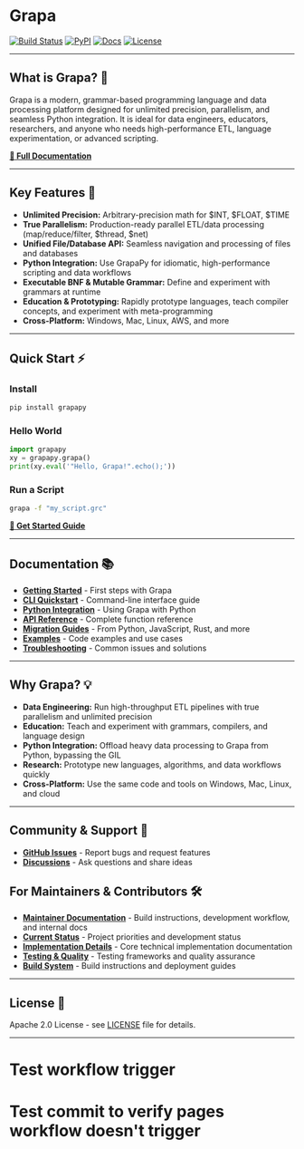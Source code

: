 
# Grapa

<!-- Project Logo -->
<!-- ![Grapa Logo](docs/assets/logo.png) -->

<!-- Badges -->
[![Build Status](https://img.shields.io/badge/build-passing-brightgreen)](https://github.com/grapa-dev/grapa/actions)
[![PyPI](https://img.shields.io/pypi/v/grapapy)](https://pypi.org/project/grapapy/)
[![Docs](https://img.shields.io/badge/docs-online-blue)](https://grapa-dev.github.io/grapa/)
[![License](https://img.shields.io/badge/license-Apache%202.0-blue)](LICENSE)

---

## What is Grapa? 🧩

Grapa is a modern, grammar-based programming language and data processing platform designed for unlimited precision, parallelism, and seamless Python integration. It is ideal for data engineers, educators, researchers, and anyone who needs high-performance ETL, language experimentation, or advanced scripting.

**[📖 Full Documentation](https://grapa-dev.github.io/grapa/)**

---

## Key Features 🚀

- **Unlimited Precision:** Arbitrary-precision math for $INT, $FLOAT, $TIME
- **True Parallelism:** Production-ready parallel ETL/data processing (map/reduce/filter, $thread, $net)
- **Unified File/Database API:** Seamless navigation and processing of files and databases
- **Python Integration:** Use GrapaPy for idiomatic, high-performance scripting and data workflows
- **Executable BNF & Mutable Grammar:** Define and experiment with grammars at runtime
- **Education & Prototyping:** Rapidly prototype languages, teach compiler concepts, and experiment with meta-programming
- **Cross-Platform:** Windows, Mac, Linux, AWS, and more

---

## Quick Start ⚡

### Install
```bash
pip install grapapy
```

### Hello World
```python
import grapapy
xy = grapapy.grapa()
print(xy.eval('"Hello, Grapa!".echo();'))
```

### Run a Script
```bash
grapa -f "my_script.grc"
```

**[🚀 Get Started Guide](https://grapa-dev.github.io/grapa/GETTING_STARTED/)**

---

## Documentation 📚

- **[Getting Started](https://grapa-dev.github.io/grapa/GETTING_STARTED/)** - First steps with Grapa
- **[CLI Quickstart](https://grapa-dev.github.io/grapa/CLI_QUICKSTART/)** - Command-line interface guide
- **[Python Integration](https://grapa-dev.github.io/grapa/PYTHON_INTEGRATION/)** - Using Grapa with Python
- **[API Reference](https://grapa-dev.github.io/grapa/API_REFERENCE/)** - Complete function reference
- **[Migration Guides](https://grapa-dev.github.io/grapa/migrations/)** - From Python, JavaScript, Rust, and more
- **[Examples](https://grapa-dev.github.io/grapa/EXAMPLES/)** - Code examples and use cases
- **[Troubleshooting](https://grapa-dev.github.io/grapa/TROUBLESHOOTING/)** - Common issues and solutions

---

## Why Grapa? 💡

- **Data Engineering:** Run high-throughput ETL pipelines with true parallelism and unlimited precision
- **Education:** Teach and experiment with grammars, compilers, and language design
- **Python Integration:** Offload heavy data processing to Grapa from Python, bypassing the GIL
- **Research:** Prototype new languages, algorithms, and data workflows quickly
- **Cross-Platform:** Use the same code and tools on Windows, Mac, Linux, and cloud

---

## Community & Support 🤝

- **[GitHub Issues](https://github.com/grapa-dev/grapa/issues)** - Report bugs and request features
- **[Discussions](https://github.com/grapa-dev/grapa/discussions)** - Ask questions and share ideas

## For Maintainers & Contributors 🛠️

- **[Maintainer Documentation](maintainers/)** - Build instructions, development workflow, and internal docs
- **[Current Status](maintainers/PROJECT_MANAGEMENT/CURRENT_STATUS.md)** - Project priorities and development status
- **[Implementation Details](maintainers/IMPLEMENTATION/)** - Core technical implementation documentation
- **[Testing & Quality](maintainers/TESTING_AND_QUALITY/)** - Testing frameworks and quality assurance
- **[Build System](maintainers/BUILD_AND_DEPLOYMENT/)** - Build instructions and deployment guides

---

## License 📄

Apache 2.0 License - see [LICENSE](LICENSE) file for details.

---

<!-- Search Optimization: Keywords: Grapa, GrapaPy, Python, migration, quickstart, ETL, parallelism, language, grammar, unlimited precision, data processing, onboarding, examples, API reference, contributing, community, support, documentation, static site, sidebar, navigation, troubleshooting, education, research, scripting, cross-platform, install, hello world, use cases, integration, reference, type docs, object docs, build, license -->
# Test workflow trigger
# Test commit to verify pages workflow doesn't trigger
